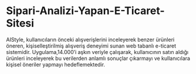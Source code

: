 # Sipari-Analizi-Yapan-E-Ticaret-Sitesi
AIStyle, kullanıcıların önceki alışverişlerini inceleyerek benzer ürünleri öneren, kişiselleştirilmiş alışveriş deneyimi sunan web tabanlı e-ticaret sistemidir. Uygulama,14.000’i aşkın veriyle çalışarak, kullanıcının satın aldığı ürünleri inceleyerek bu verilerden anlamlı sonuçlar çıkarmayı ve kullanıcılara kişisel öneriler yapmayı hedeflemektedir.
